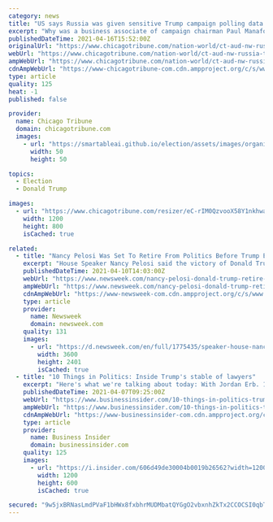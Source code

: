 ```yaml
---
category: news
title: "US says Russia was given sensitive Trump campaign polling data in 2016"
excerpt: "Why was a business associate of campaign chairman Paul Manafort given internal polling data — and what did he do with it?"
publishedDateTime: 2021-04-16T15:52:00Z
originalUrl: "https://www.chicagotribune.com/nation-world/ct-aud-nw-russia-trump-campaign-polling-data-20210416-uba65a3ixfgwpag7x6farbzany-story.html"
webUrl: "https://www.chicagotribune.com/nation-world/ct-aud-nw-russia-trump-campaign-polling-data-20210416-uba65a3ixfgwpag7x6farbzany-story.html"
ampWebUrl: "https://www.chicagotribune.com/nation-world/ct-aud-nw-russia-trump-campaign-polling-data-20210416-uba65a3ixfgwpag7x6farbzany-story.html?outputType=amp"
cdnAmpWebUrl: "https://www-chicagotribune-com.cdn.ampproject.org/c/s/www.chicagotribune.com/nation-world/ct-aud-nw-russia-trump-campaign-polling-data-20210416-uba65a3ixfgwpag7x6farbzany-story.html?outputType=amp"
type: article
quality: 125
heat: -1
published: false

provider:
  name: Chicago Tribune
  domain: chicagotribune.com
  images:
    - url: "https://smartableai.github.io/election/assets/images/organizations/chicagotribune.com-50x50.jpg"
      width: 50
      height: 50

topics:
  - Election
  - Donald Trump

images:
  - url: "https://www.chicagotribune.com/resizer/eC-rIM0QzvooX58Y1nkhwa9ypdY=/1200x0/top/cloudfront-us-east-1.images.arcpublishing.com/tronc/YII4ZE5CFABPTPCT65C6ATHFJE.jpg"
    width: 1200
    height: 800
    isCached: true

related:
  - title: "Nancy Pelosi Was Set To Retire From Politics Before Trump Election Win in 2016: New Book"
    excerpt: "House Speaker Nancy Pelosi said the victory of Donald Trump in the 2016 election felt like \"a mule kicking you in the back\" and convinced her to remain in politics, according to an upcoming biography. Assured that the Democratic contender Hillary Clinton ..."
    publishedDateTime: 2021-04-10T14:03:00Z
    webUrl: "https://www.newsweek.com/nancy-pelosi-donald-trump-retire-election-2016-quit-1582612"
    ampWebUrl: "https://www.newsweek.com/nancy-pelosi-donald-trump-retire-election-2016-quit-1582612?amp=1"
    cdnAmpWebUrl: "https://www-newsweek-com.cdn.ampproject.org/c/s/www.newsweek.com/nancy-pelosi-donald-trump-retire-election-2016-quit-1582612?amp=1"
    type: article
    provider:
      name: Newsweek
      domain: newsweek.com
    quality: 131
    images:
      - url: "https://d.newsweek.com/en/full/1775435/speaker-house-nancy-pelosi.jpg"
        width: 3600
        height: 2401
        isCached: true
  - title: "10 Things in Politics: Inside Trump's stable of lawyers"
    excerpt: "Here's what we're talking about today: With Jordan Erb. 1. ALL OF TRUMP'S LAWYERS: Former President Donald Trump faces legal jeopardy on multiple fronts. He runs the risk of becoming the first president to be indicted. In his corner is a mix of lawyers who ..."
    publishedDateTime: 2021-04-07T09:25:00Z
    webUrl: "https://www.businessinsider.com/10-things-in-politics-trump-legal-team-new-york"
    ampWebUrl: "https://www.businessinsider.com/10-things-in-politics-trump-legal-team-new-york?amp"
    cdnAmpWebUrl: "https://www-businessinsider-com.cdn.ampproject.org/c/s/www.businessinsider.com/10-things-in-politics-trump-legal-team-new-york?amp"
    type: article
    provider:
      name: Business Insider
      domain: businessinsider.com
    quality: 125
    images:
      - url: "https://i.insider.com/606d49de30004b0019b26562?width=1200&format=jpeg"
        width: 1200
        height: 600
        isCached: true

secured: "9w5jxBRNasLmdPVaF1bHWx8fxbhrMUDMbatQYGgO2vbxnhZkTx2CCOCSI0qbTyitl3pr2RlLMJQo3M1DBqhRIFjFq6UmZeVi6dOqH44xksc5I4GeOOPhTV180Af0ypHAjAw8WyMmTgZl1A9V2giCTynVXTJKTevP6mqku8jsdxiudlq9lpiMKnN5MSCPPZ0yuBb7dY59PKoW9LncPaGUvTpvi69hnMt2qI4v9rBJVMaQKrBWTVCsUg1NzruTqXrUOnvTTxpdyGRqGHjRQHro3wvxTF0cLNhV9f+t8RiJ/RCx13dZywfeKocamaoKqTCRhgvJ3Jlm8JOCmcqfABK4DTnpF9ERmCaOs7tIeI/RihQ=;NKKnPNlE+QG4bqnpfwJT/g=="
---
```


